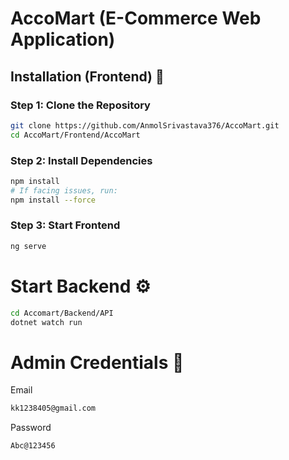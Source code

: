# AccoMart (E-Commerce Web Application)

## Installation (Frontend) 🧾

### Step 1: Clone the Repository

```bash
git clone https://github.com/AnmolSrivastava376/AccoMart.git
cd AccoMart/Frontend/AccoMart
```
### Step 2: Install Dependencies

```bash
npm install
# If facing issues, run:
npm install --force
```
### Step 3: Start Frontend 
```bash
ng serve
```
# Start Backend ⚙
```bash
cd Accomart/Backend/API
dotnet watch run
```
# Admin Credentials 🔑
Email
```bash
kk1238405@gmail.com
```
Password
```bash
Abc@123456
```
